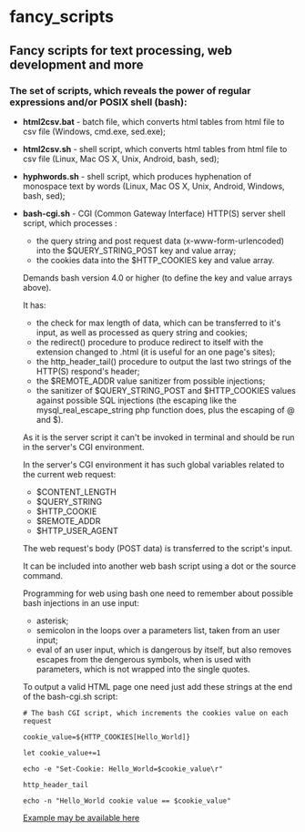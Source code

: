# fancy_scripts

## Fancy scripts for text processing, web development and more

### The set of scripts, which reveals the power of regular expressions and/or POSIX shell (bash):

- **html2csv.bat** - batch file, which converts html tables from html file to csv file (Windows, cmd.exe, sed.exe);

- **html2csv.sh** - shell script, which converts html tables from html file to csv file (Linux, Mac OS X, Unix, Android, bash, sed);

- **hyphwords.sh** - shell script, which produces hyphenation of monospace text by words (Linux, Mac OS X, Unix, Android, Windows, bash, sed);

- **bash-cgi.sh** - CGI (Common Gateway Interface) HTTP(S) server shell script, which processes :
  - the query string and post request data (x-www-form-urlencoded) into the $QUERY_STRING_POST key and value array;
  - the cookies data into the $HTTP_COOKIES key and value array.

  Demands bash version 4.0 or higher (to define the key and value arrays above).

  It has:
  - the check for max length of data, which can be transferred to it's input,
   as well as processed as query string and cookies;
  - the redirect() procedure to produce redirect to itself with the extension changed to .html (it is useful for an one page's sites);
  - the http_header_tail() procedure to output the last two strings of the HTTP(S) respond's header;
  - the $REMOTE_ADDR value sanitizer from possible injections;
  - the sanitizer of $QUERY_STRING_POST and $HTTP_COOKIES values against possible SQL injections (the escaping like the mysql_real_escape_string php function does, plus the escaping of @ and $).

  As it is the server script it can't be invoked in terminal and should be run in the server's CGI environment.

  In the server's CGI environment it has such global variables related to the current web request:
  - $CONTENT_LENGTH
  - $QUERY_STRING
  - $HTTP_COOKIE
  - $REMOTE_ADDR
  - $HTTP_USER_AGENT

  The web request's body (POST data) is transferred to the script's input.

  It can be included into another web bash script using a dot or the source command.

  Programming for web using bash one need to remember about possible bash injections in an use input:
  - asterisk;
  - semicolon in the loops over a parameters list, taken from an user input;
  - eval of an user input, which is dangerous by itself,
    but also removes escapes from the dengerous symbols,
    when is used with parameters, which is not wrapped into the single quotes.

  To output a valid HTML page one need just add these strings at the end of the bash-cgi.sh script:

    `# The bash CGI script, which increments the cookies value on each request`

    `cookie_value=${HTTP_COOKIES[Hello_World]}`

    `let cookie_value+=1`

    `echo -e "Set-Cookie: Hello_World=$cookie_value\r"`

    `http_header_tail`

    `echo -n "Hello_World cookie value == $cookie_value"`

  [Example may be available here](https://smsmms.biz/bash-cgi.html "The bash CGI script, which increments the cookies value on each request")
